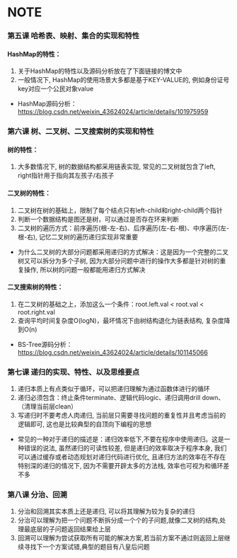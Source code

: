 # NOTE

### 第五课 哈希表、映射、集合的实现和特性

#### HashMap的特性：
1. 关于HashMap的特性以及源码分析放在了下面链接的博文中
2. 一般情况下, HashMap的使用场景大多都是基于KEY-VALUE的, 例如身份证号key对应一个公民对象value
* HashMap源码分析：https://blog.csdn.net/weixin_43624024/article/details/101975959

### 第六课 树、二叉树、二叉搜索树的实现和特性

#### 树的特性：
1. 大多数情况下, 树的数据结构都采用链表实现, 常见的二叉树就包含了left, right指针用于指向其左孩子/右孩子 

#### 二叉树的特性：
1. 二叉树在树的基础上，限制了每个结点只有left-child和right-child两个指针
2. 判断一个数据结构是图还是树，可以通过是否存在环来判断
3. 二叉树的遍历方式：前序遍历(根-左-右)、后序遍历(左-右-根)、中序遍历(左-根-右), 记忆二叉树的遍历递归实现非常重要
* 为什么二叉树的大部分问题都采用递归的方式解决：这是因为一个完整的二叉树又可以拆分为多个子树, 因为大部分问题中进行的操作大多都是针对树的重复操作, 所以树的问题一般都能用递归方式解决

#### 二叉搜索树的特性：
1. 在二叉树的基础之上，添加这么一个条件：root.left.val < root.val < root.right.val
2. 查询平均时间复杂度O(logN)，最坏情况下由树结构退化为链表结构, 复杂度降到O(n)
* BS-Tree源码分析：https://blog.csdn.net/weixin_43624024/article/details/101145066

### 第七课 递归的实现、特性、以及思维要点
1. 递归本质上有点类似于循环，可以把递归理解为通过函数体进行的循环
2. 递归必须包含：终止条件terminate、逻辑代码logic、递归调用drill down、（清理当前层clean）
3. 写递归时不要考虑人肉递归, 当前层只需要寻找问题的重复性并且考虑当前的逻辑即可, 这也是比较典型的自顶向下编程的思想
* 常见的一种对于递归的描述是：递归效率低下,不要在程序中使用递归。这是一种错误的说法, 虽然递归的可读性较差, 但是递归的效率取决于程序本身, 我们可以通过缓存或者动态规划对递归代码进行优化, 且递归方法的效率在不存在特别深的递归的情况下, 因为不需要开辟太多的方法栈, 效率也可视为和循环差不多

### 第八课 分治、回溯
1. 分治和回溯其实本质上还是递归, 可以将其理解为较为复杂的递归
2. 分治可以理解为把一个问题不断拆分成一个个的子问题,就像二叉树的结构,处理最底层的子问题返回结果给上层
3. 回溯可以理解为尝试获取所有可能的解决方案,若当前方案不通过则返回上层继续寻找下一个方案试错,典型的题目有八皇后问题

